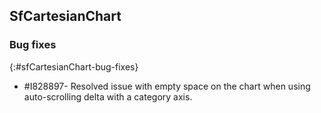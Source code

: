 ## SfCartesianChart

### Bug fixes
{:#sfCartesianChart-bug-fixes}

* \#I828897- Resolved issue with empty space on the chart when using auto-scrolling delta with a category axis.
